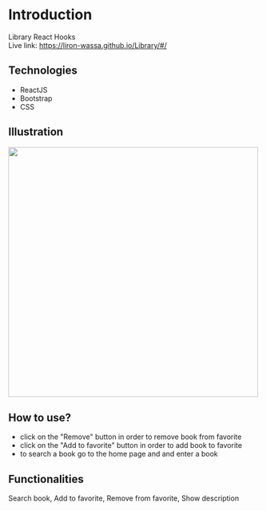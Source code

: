 # Introduction
Library React Hooks
<br/>
Live link: https://liron-wassa.github.io/Library/#/

## Technologies
- ReactJS
- Bootstrap
- CSS

## Illustration
<img src="https://user-images.githubusercontent.com/56726154/77358871-5b517680-6d53-11ea-9f06-5675ddddf41c.png" width="500"/>

## How to use?
- click on the "Remove" button in order to remove book from favorite
- click on the "Add to favorite" button in order to add book to favorite
- to search a book go to the home page and and enter a book

## Functionalities
 Search book, Add to favorite, Remove from favorite, Show description
